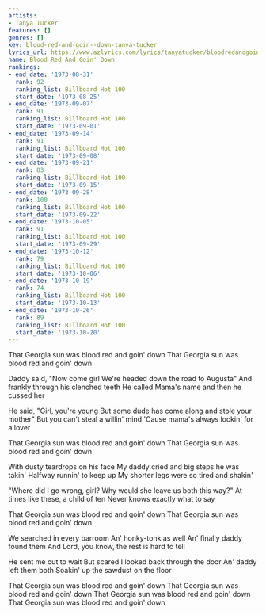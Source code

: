```yaml
---
artists:
- Tanya Tucker
features: []
genres: []
key: blood-red-and-goin--down-tanya-tucker
lyrics_url: https://www.azlyrics.com/lyrics/tanyatucker/bloodredandgoindown.html
name: Blood Red And Goin' Down
rankings:
- end_date: '1973-08-31'
  rank: 92
  ranking_list: Billboard Hot 100
  start_date: '1973-08-25'
- end_date: '1973-09-07'
  rank: 91
  ranking_list: Billboard Hot 100
  start_date: '1973-09-01'
- end_date: '1973-09-14'
  rank: 91
  ranking_list: Billboard Hot 100
  start_date: '1973-09-08'
- end_date: '1973-09-21'
  rank: 83
  ranking_list: Billboard Hot 100
  start_date: '1973-09-15'
- end_date: '1973-09-28'
  rank: 100
  ranking_list: Billboard Hot 100
  start_date: '1973-09-22'
- end_date: '1973-10-05'
  rank: 91
  ranking_list: Billboard Hot 100
  start_date: '1973-09-29'
- end_date: '1973-10-12'
  rank: 79
  ranking_list: Billboard Hot 100
  start_date: '1973-10-06'
- end_date: '1973-10-19'
  rank: 74
  ranking_list: Billboard Hot 100
  start_date: '1973-10-13'
- end_date: '1973-10-26'
  rank: 89
  ranking_list: Billboard Hot 100
  start_date: '1973-10-20'
---
```


That Georgia sun was blood red and goin' down
That Georgia sun was blood red and goin' down

Daddy said, "Now come girl
We're headed down the road to Augusta"
And frankly through his clenched teeth
He called Mama's name and then he cussed her

He said, "Girl, you're young
But some dude has come along and stole your mother"
But you can't steal a willin' mind
'Cause mama's always lookin' for a lover

That Georgia sun was blood red and goin' down
That Georgia sun was blood red and goin' down

With dusty teardrops on his face
My daddy cried and big steps he was takin'
Halfway runnin' to keep up
My shorter legs were so tired and shakin'

"Where did I go wrong, girl?
Why would she leave us both this way?"
At times like these, a child of ten
Never knows exactly what to say

That Georgia sun was blood red and goin' down
That Georgia sun was blood red and goin' down

We searched in every barroom
An' honky-tonk as well
An' finally daddy found them
And Lord, you know, the rest is hard to tell

He sent me out to wait
But scared I looked back through the door
An' daddy left them both
Soakin' up the sawdust on the floor

That Georgia sun was blood red and goin' down
That Georgia sun was blood red and goin' down
That Georgia sun was blood red and goin' down
That Georgia sun was blood red and goin' down



